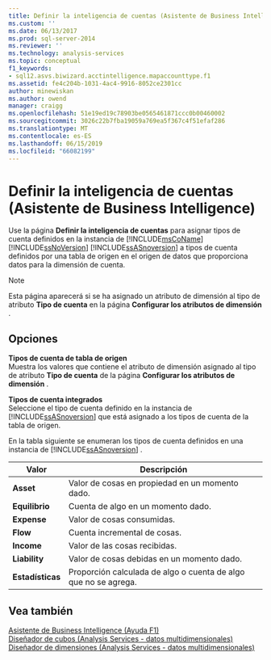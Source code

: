 ```yaml
---
title: Definir la inteligencia de cuentas (Asistente de Business Intelligence) | Microsoft Docs
ms.custom: ''
ms.date: 06/13/2017
ms.prod: sql-server-2014
ms.reviewer: ''
ms.technology: analysis-services
ms.topic: conceptual
f1_keywords:
- sql12.asvs.biwizard.acctintelligence.mapaccounttype.f1
ms.assetid: fe4c204b-1031-4ac4-9916-8052ce2301cc
author: minewiskan
ms.author: owend
manager: craigg
ms.openlocfilehash: 51e19ed19c78903be0565461871ccc0b00460002
ms.sourcegitcommit: 3026c22b7fba19059a769ea5f367c4f51efaf286
ms.translationtype: MT
ms.contentlocale: es-ES
ms.lasthandoff: 06/15/2019
ms.locfileid: "66082199"
---
```

# <a name="define-account-intelligence-business-intelligence-wizard"></a>Definir la inteligencia de cuentas (Asistente de Business Intelligence)
  Use la página **Definir la inteligencia de cuentas** para asignar tipos de cuenta definidos en la instancia de [!INCLUDE[msCoName](../includes/msconame-md.md)] [!INCLUDE[ssNoVersion](../includes/ssnoversion-md.md)] [!INCLUDE[ssASnoversion](../includes/ssasnoversion-md.md)] a tipos de cuenta definidos por una tabla de origen en el origen de datos que proporciona datos para la dimensión de cuenta.  
  
> [!NOTE]  
>  Esta página aparecerá si se ha asignado un atributo de dimensión al tipo de atributo **Tipo de cuenta** en la página **Configurar los atributos de dimensión** .  
  
## <a name="options"></a>Opciones  
 **Tipos de cuenta de tabla de origen**  
 Muestra los valores que contiene el atributo de dimensión asignado al tipo de atributo **Tipo de cuenta** de la página **Configurar los atributos de dimensión** .  
  
 **Tipos de cuenta integrados**  
 Seleccione el tipo de cuenta definido en la instancia de [!INCLUDE[ssASnoversion](../includes/ssasnoversion-md.md)] que está asignado a los tipos de cuenta de la tabla de origen.  
  
 En la tabla siguiente se enumeran los tipos de cuenta definidos en una instancia de [!INCLUDE[ssASnoversion](../includes/ssasnoversion-md.md)] .  
  
|Valor|Descripción|  
|-----------|-----------------|  
|**Asset**|Valor de cosas en propiedad en un momento dado.|  
|**Equilibrio**|Cuenta de algo en un momento dado.|  
|**Expense**|Valor de cosas consumidas.|  
|**Flow**|Cuenta incremental de cosas.|  
|**Income**|Valor de las cosas recibidas.|  
|**Liability**|Valor de cosas debidas en un momento dado.|  
|**Estadísticas**|Proporción calculada de algo o cuenta de algo que no se agrega.|  
  
## <a name="see-also"></a>Vea también  
 [Asistente de Business Intelligence (Ayuda F1)](business-intelligence-wizard-f1-help.md)   
 [Diseñador de cubos &#40;Analysis Services - datos multidimensionales&#41;](cube-designer-analysis-services-multidimensional-data.md)   
 [Diseñador de dimensiones &#40;Analysis Services - datos multidimensionales&#41;](dimension-designer-analysis-services-multidimensional-data.md)  
  
  
